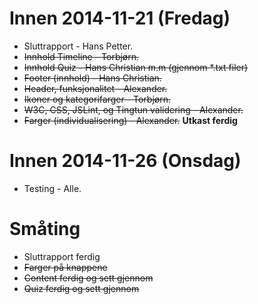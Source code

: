 Innen 2014-11-21 (Fredag)
=========================
* Sluttrapport - Hans Petter.
* ~~Innhold Timeline - Torbjørn.~~
* ~~Innhold Quiz - Hans Christian m.m (gjennom *.txt filer)~~
* ~~Footer (innhold) - Hans Christian.~~
* ~~Header, funksjonalitet - Alexander.~~
* ~~Ikoner og kategorifarger - Torbjørn.~~
* ~~W3C, CSS, JSLint, og Tingtun validering - Alexander.~~
* ~~Farger (individualisering) - Alexander.~~ **Utkast ferdig**

Innen 2014-11-26 (Onsdag)
=========================
* Testing - Alle.

Småting
=======
* Sluttrapport ferdig
* ~~Farger på knappene~~
* ~~Content ferdig og sett gjennom~~
* ~~Quiz ferdig og sett gjennom~~
